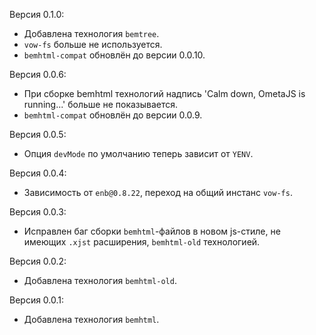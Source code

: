 Версия 0.1.0:
 * Добавлена технология `bemtree`.
 * `vow-fs` больше не используется.
 * `bemhtml-compat` обновлён до версии 0.0.10.

Версия 0.0.6:
 * При сборке bemhtml технологий надпись 'Calm down, OmetaJS is running...' больше не показывается.
 * `bemhtml-compat` обновлён до версии 0.0.9.

Версия 0.0.5:
 * Опция `devMode` по умолчанию теперь зависит от `YENV`.

Версия 0.0.4:
 * Зависимость от `enb@0.8.22`, переход на общий инстанс `vow-fs`.

Версия 0.0.3:
 * Исправлен баг сборки `bemhtml`-файлов в новом js-стиле, не имеющих `.xjst` расширения, `bemhtml-old` технологией.

Версия 0.0.2:
 * Добавлена технология `bemhtml-old`.

Версия 0.0.1:
 * Добавлена технология `bemhtml`.
